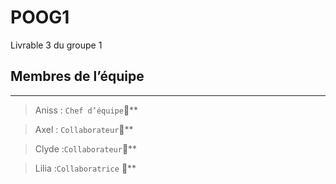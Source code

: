# POOG1

Livrable 3 du groupe 1

## Membres de l’équipe
______________

>Aniss : `Chef d’équipe`👑**

>Axel : `Collaborateur`🤝**

>Clyde :`Collaborateur`🤝**

>Lilia :`Collaboratrice` 🤝**
